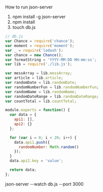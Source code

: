 #
How to run json-server

1. npm install -g json-server
2. npm install
3. touch db.js

```javascript
// db.js
var Chance = require('chance');
var moment = require('moment');
var _ = require('lodash');
var chance = new Chance();
var formatString = 'YYYY-MM-DD HH:mm:ss';
var lib = require('./lib.js');

var messArray = lib.messArray;
var article = lib.article;
var randomDate = lib.randomDate;
var randomNumberFun = lib.randomNumberFun;
var randomName = lib.randomName;
var randomDateRange = lib.randomDateRange;
var countTotal = lib.countTotal;

module.exports = function() {
  var data = {
    api1: [],
    api2: {}
  };

  for (var i = 0; i < 20; i++) {
    data.api1.push({
      randomNumber: Math.random()
    });
  }
  data.api2.key = 'value';

  return data;
};
```

json-server --watch db.js --port 3000
